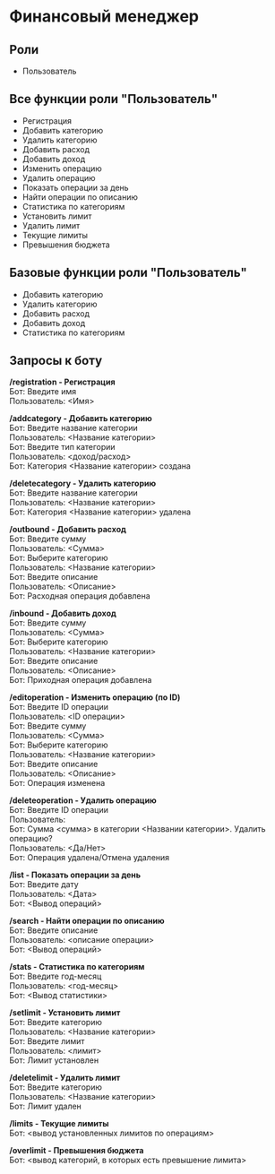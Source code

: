 # Финансовый менеджер

## Роли
- Пользователь

## Все функции роли "Пользователь"

- Регистрация
- Добавить категорию
- Удалить категорию
- Добавить расход
- Добавить доход
- Изменить операцию
- Удалить операцию
- Показать операции за день
- Найти операции по описанию
- Статистика по категориям
- Установить лимит
- Удалить лимит
- Текущие лимиты
- Превышения бюджета

## Базовые функции роли "Пользователь"

- Добавить категорию
- Удалить категорию
- Добавить расход
- Добавить доход
- Статистика по категориям


## Запросы к боту

**/registration - Регистрация**  
Бот: Введите имя  
Пользователь: <Имя>  

**/addcategory - Добавить категорию**  
Бот: Введите название категории  
Пользователь: <Название категории>  
Бот: Введите тип категории  
Пользователь: <доход/расход>  
Бот: Категория <Название категории> создана  

**/deletecategory - Удалить категорию**  
Бот: Введите название категории  
Пользователь: <Название категории>  
Бот: Категория <Название категории> удалена  

**/outbound - Добавить расход**  
Бот: Введите сумму  
Пользователь: <Сумма>  
Бот: Выберите категорию  
Пользователь: <Название категории>  
Бот: Введите описание  
Пользователь: <Описание>  
Бот: Расходная операция добавлена  

**/inbound - Добавить доход**  
Бот: Введите сумму  
Пользователь: <Сумма>  
Бот: Выберите категорию  
Пользователь: <Название категории>  
Бот: Введите описание  
Пользователь: <Описание>  
Бот: Приходная операция добавлена  

**/editoperation - Изменить операцию (по ID)**  
Бот: Введите ID операции  
Пользователь: <ID операции>  
Бот: Введите сумму  
Пользователь: <Сумма>  
Бот: Выберите категорию  
Пользователь: <Название категории>  
Бот: Введите описание  
Пользователь: <Описание>  
Бот: Операция изменена  

**/deleteoperation - Удалить операцию**  
Бот: Введите ID операции  
Пользователь: <ID>  
Бот: Сумма <сумма> в категории <Названии категории>. Удалить операцию?  
Пользователь: <Да/Нет>  
Бот: Операция удалена/Отмена удаления  

**/list - Показать операции за день**  
Бот: Введите дату  
Пользователь: <Дата>  
Бот: <Вывод операций>  

**/search - Найти операции по описанию**  
Бот: Введите описание  
Пользователь: <описание операции>  
Бот: <Вывод операций>  

**/stats - Статистика по категориям**  
Бот: Введите год-месяц  
Пользователь: <год-месяц>  
Бот: <Вывод статистики>  

**/setlimit - Установить лимит**  
Бот: Введите категорию  
Пользователь: <Название категории>  
Бот: Введите лимит  
Пользователь: <лимит>  
Бот: Лимит установлен  

**/deletelimit - Удалить лимит**  
Бот: Введите категорию  
Пользователь: <Название категории>  
Бот: Лимит удален  

**/limits - Текущие лимиты**  
Бот: <вывод установленных лимитов по операциям>  

**/overlimit - Превышения бюджета**  
Бот: <вывод категорий, в которых есть превышение лимита>  
